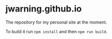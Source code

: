 # jwarning.github.io
The repository for my personal site at the moment.

To build it run ```npm install``` and then ```npm run build```.
